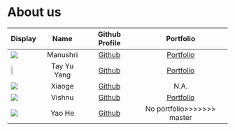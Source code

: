 # About us

Display |    Name     |             Github Profile              | Portfolio 
--------|:-----------:|:---------------------------------------:|:---------:
![](https://via.placeholder.com/100.png?text=Photo) |  Manushri   |      [Github](https://github.com/manushridiv)      | [Portfolio](docs/team/johndoe.md)
<img src = "https://img1.ak.crunchyroll.com/i/spire3/ce09954d04b9388547d819522f75a01b1663350777_full.png" width = 25% height = 25%> | Tay Yu Yang |      [Github](https://github.com/tyuyang)      | [Portfolio](docs/team/tyuyang.md)
![](https://via.placeholder.com/100.png?text=Photo) |   Xiaoge    |      [Github](https://github.com/xiaoge26)      | N.A.
![](https://via.placeholder.com/100.png?text=Photo) |   Vishnu    | [Github](https://github.com/vishnuvk47) | [Portfolio](docs/team/johndoe.md)
![](https://via.placeholder.com/100.png?text=Photo>) |   Yao He    | [Github](https://github.com/Sherlock-YH) | No portfolio>>>>>>> master
